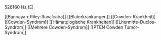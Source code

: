 526160 Hz (E)

[[Bannayan-Riley-Ruvalcaba]]
[[Bluterkrankungen]]
[[Cowden-Krankheit]]
[[Cowden-Syndrom]]
[[Hämatologische Krankheiten]]
[[Lhermitte-Duclos-Syndrom]]
[[Mehrere Cowden-Syndrom]]
[[PTEN Cowden Tumor-Syndrom]]